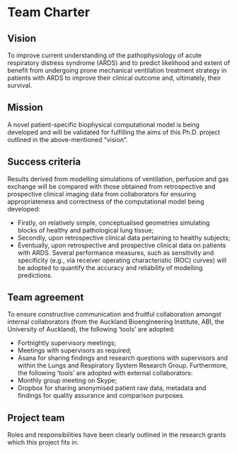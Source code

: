 # Team Charter

## Vision
To improve current understanding of the pathophysiology of acute respiratory distress syndrome (ARDS) and to predict likelihood and extent of benefit from undergoing prone mechanical ventilation treatment strategy in patients with ARDS to improve their clinical outcome and, ultimately, their survival.

## Mission
A novel patient-specific biophysical computational model is being developed and will be validated for fulfilling the aims of this Ph.D. project outlined in the above-mentioned “vision”.

## Success criteria
Results derived from modelling simulations of ventilation, perfusion and gas exchange will be compared with those obtained from retrospective and prospective clinical imaging data from collaborators for ensuring appropriateness and correctness of the computational model being developed:
-	Firstly, on relatively simple, conceptualised geometries simulating blocks of healthy and pathological lung tissue;
-	Secondly, upon retrospective clinical data pertaining to healthy subjects;
-	Eventually, upon retrospective and prospective clinical data on patients with ARDS.
Several performance measures, such as sensitivity and specificity (e.g., via receiver operating characteristic (ROC) curves) will be adopted to quantify the accuracy and reliability of modelling predictions.

## Team agreement
To ensure constructive communication and fruitful collaboration amongst internal collaborators (from the Auckland Bioengineering Institute, ABI, the University of Auckland), the following ‘tools’ are adopted:
-	Fortnightly supervisory meetings;
-	Meetings with supervisors as required;
-	Asana for sharing findings and research questions with supervisors and within the Lungs and Respiratory System Research Group. 
Furthermore, the following ‘tools’ are adopted with external collaborators:
-	Monthly group meeting on Skype;
-	Dropbox for sharing anonymised patient raw data, metadata and findings for quality assurance and comparison purposes.

## Project team
Roles and responsibilities have been clearly outlined in the research grants which this project fits in.
